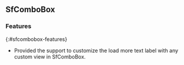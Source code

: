 ## SfComboBox

### Features
{:#sfcombobox-features}

* Provided the support to customize the load more text label with any custom view in SfComboBox.